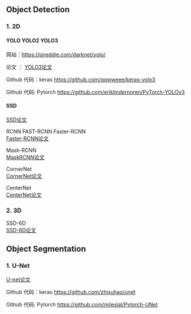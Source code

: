## Object Detection  
### 1. 2D  
#### YOLO YOLO2 YOLO3  

网站：https://pjreddie.com/darknet/yolo/  

论文 ： [  YOLO3论文](https://github.com/lyffly/ComputerVision_deeplearning/blob/master/YOLO/YOLOv3.pdf)  

Github 代码：keras   https://github.com/qqwweee/keras-yolo3

Github 代码:  Pytorch https://github.com/eriklindernoren/PyTorch-YOLOv3

#### SSD   

[SSD论文](https://github.com/lyffly/ComputerVision_deeplearning/blob/master/SSD/SSD.pdf)  



RCNN FAST-RCNN Faster-RCNN   
[Faster-RCNN论文](https://github.com/lyffly/ComputerVision_deeplearning/blob/master/FasterRCNN/FasterRCNN.pdf)  

Mask-RCNN   
[MaskRCNN论文](https://github.com/lyffly/ComputerVision_deeplearning/blob/master/Mask-RCNN/Mask-RCNN.pdf)  


CornerNet  
[CornerNet论文](https://github.com/lyffly/ComputerVision_deeplearning/blob/master/CornerNet/cornerNet.pdf)  

CenterNet  
[CenterNet论文](https://github.com/lyffly/ComputerVision_deeplearning/blob/master/CenterNet/ObjectsAsPoints.pdf)  


### 2. 3D  

SSD-6D   
[SSD-6D论文](https://github.com/lyffly/ComputerVision_deeplearning/blob/master/SSD-6D/SSD-6D.pdf)



## Object Segmentation

### 1. U-Net

[U-net论文](https://github.com/lyffly/ComputerVision_deeplearning/blob/master/U_net/unet.pdf)

Github 代码：keras    https://github.com/zhixuhao/unet

Github 代码:  Pytorch   https://github.com/milesial/Pytorch-UNet
